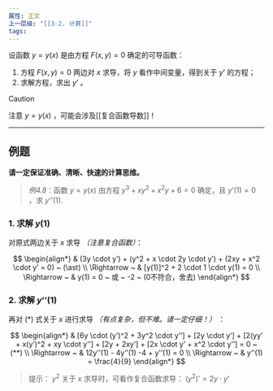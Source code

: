 ```yaml
---
属性: 正文
上一层级: "[[3-2. 计算]]"
tags: 
---
```


设函数 $y=y(x)$ 是由方程 $F(x,y)=0$ 确定的可导函数：

1. 方程 $F(x,y)=0$ 两边对 $x$ 求导，将 $y$ 看作中间变量，得到关于 $y’$ 的方程；
2. 求解方程，求出 $y’$ 。

> [!caution] 
> 注意 $y=y(x)$ ，可能会涉及[[复合函数导数]]！

---

## 例题

**请一定保证准确、清晰、快速的计算思维。**

> *例4.8*：函数 $y=y(x)$ 由方程 $y^3 + x y^2 + x^2 y + 6 = 0$ 确定，且 $y’(1)=0$ ，求 $y’’(1)$.

### 1. 求解 $y(1)$

对原式两边关于 $x$ 求导 *（注意复合函数）*：

$$
\begin{align*}
  & (3y \cdot y’) + (y^2 + x \cdot 2y \cdot y’) + (2xy + x^2 \cdot y’ = 0) ~ (\ast) \\
 \Rightarrow ~ & [y(1)]^2 + 2 \cdot 1 \cdot y(1) = 0 \\
 \Rightarrow ~ & y(1) = 0 ~ 或 ~ -2 ~ (0不符合，舍去)
\end{align*}
$$

### 2. 求解 $y’’(1)$

再对 $(\ast)$ 式关于 $x$ 进行求导 *（有点复杂，但不难。请一定仔细！）* ：

$$
\begin{align*}
  & [6y \cdot (y’)^2 + 3y^2 \cdot y’’] + [2y \cdot y’] + [2(yy’ + x(y’)^2 + xy \cdot y’’] + [2y + 2xy’] + [2x \cdot y’ + x^2 \cdot y’’] = 0 ~ (**) \\
  \Rightarrow ~ & 12y’’(1) - 4y’’(1) -4 + y’’(1) = 0 \\
  \Rightarrow ~ & y’’(1) = \frac{4}{9}
\end{align*}
$$

> 提示： $y^2$ 关于 $x$ 求导时，可看作复合函数求导： $(y^2)’ = 2y \cdot y’$